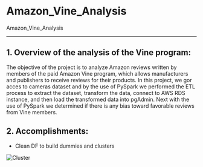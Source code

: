 # Amazon_Vine_Analysis
Amazon_Vine_Analysis

---

## 1. Overview of the analysis of the Vine program:

The objective of the project is to analyze Amazon reviews written by members of the paid Amazon Vine program, which allows manufacturers and publishers to receive reviews for their products. In this project, we gor acces to cameras dataset and by the use of PySpark we performed the ETL process to extract the dataset, transform the data, connect to AWS RDS instance, and then load the transformed data into pgAdmin. Next with the use of PySpark we determined if there is any bias toward favorable reviews from Vine members.

## 2. Accomplishments:

- Clean DF to build dummies and clusters

![Cluster](/Resources/DFforclustering.png)
